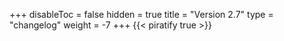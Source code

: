 +++
disableToc = false
hidden = true
title = "Version 2.7"
type = "changelog"
weight = -7
+++
{{< piratify true >}}

